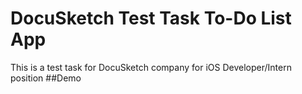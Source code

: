 # DocuSketch Test Task To-Do List App
This is a test task for DocuSketch company for iOS Developer/Intern position
##Demo
![]()